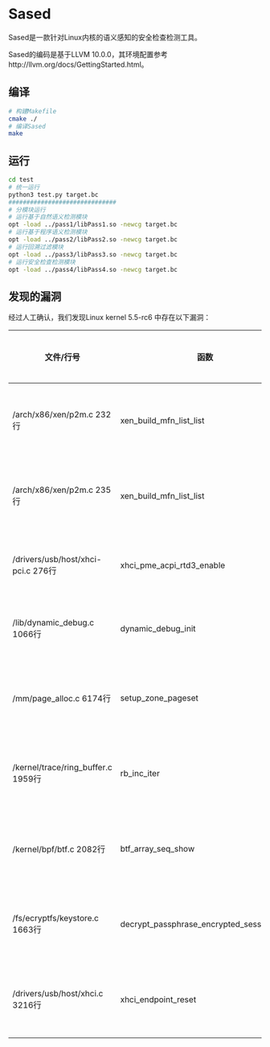 # Sased

Sased是一款针对Linux内核的语义感知的安全检查检测工具。

Sased的编码是基于LLVM 10.0.0，其环境配置参考http://llvm.org/docs/GettingStarted.html。

## 编译

```bash
# 构建Makefile
cmake ./
# 编译Sased
make
```

## 运行

```bash
cd test
# 统一运行
python3 test.py target.bc
##############################
# 分模块运行
# 运行基于自然语义检测模块
opt -load ../pass1/libPass1.so -newcg target.bc
# 运行基于程序语义检测模块
opt -load ../pass2/libPass2.so -newcg target.bc
# 运行回溯过滤模块
opt -load ../pass3/libPass3.so -newcg target.bc
# 运行安全检查检测模块
opt -load ../pass4/libPass4.so -newcg target.bc
```

## 发现的漏洞

经过人工确认，我们发现Linux kernel 5.5-rc6 中存在以下漏洞：

| 文件/行号                           | 函数                                     | 变量          | 缺失检查类型                                    | 漏洞类型     |
| ----------------------------------- | ---------------------------------------- | ------------- | ----------------------------------------------- | ------------ |
| /arch/x86/xen/p2m.c 232行           | xen_build_mfn_list_list                  | p2m_top_mfn_p | 返回值 alloc_p2m_page                           | 空指针解引用 |
| /arch/x86/xen/p2m.c 235行           | xen_build_mfn_list_list                  | p2m_top_mfn   | 返回值 alloc_p2m_page                           | 空指针解引用 |
| /drivers/usb/host/xhci-pci.c 276行  | xhci_pme_acpi_rtd3_enable                | obj           | 返回值 acpi_evaluate_dsm                        | 释放空指针   |
| /lib/dynamic_debug.c 1066行         | dynamic_debug_init                       | cmdline       | 返回值 kstrdup                                  | 释放空指针   |
| /mm/page_alloc.c 6174行             | setup_zone_pageset                       | zone          | 返回值 alloc_percpu                             | 空指针解引用 |
| /kernel/trace/ring_buffer.c  1959行 | rb_inc_iter                              | head_page     | 返回值 rb_set_head_page                         | 空指针解引用 |
| /kernel/bpf/btf.c 2082行            | btf_array_seq_show                       | elem_type     | 返回值 btf_type_id_size                         | 空指针解引用 |
| /fs/ecryptfs/keystore.c 1663行      | decrypt_passphrase_encrypted_session_key | tfm           | 参数 ecryptfs_get_tfm_and_mutex_for_cipher_name | 空指针解引用 |
| /drivers/usb/host/xhci.c 3216行     | xhci_endpoint_reset                      | ctrl_ctx      | 返回值 xhci_get_input_control_ctx               | 空指针解引用 |

